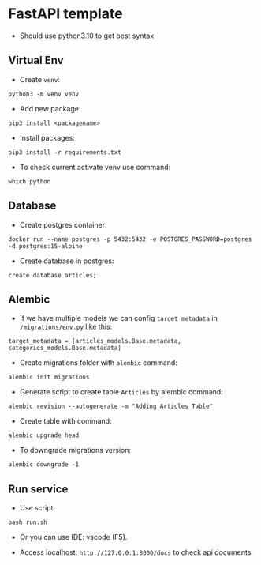 # FastAPI template

- Should use python3.10 to get best syntax

## Virtual Env



- Create `venv`:
```
python3 -m venv venv
```

- Add new package:

```
pip3 install <packagename>
```

- Install packages:

```
pip3 install -r requirements.txt
```

- To check current activate venv use command:

```
which python
```

## Database

- Create postgres container:

```
docker run --name postgres -p 5432:5432 -e POSTGRES_PASSWORD=postgres -d postgres:15-alpine
```

- Create database in postgres:

```
create database articles;
```

## Alembic

- If we have multiple models we can config `target_metadata` in `/migrations/env.py` like this:

```
target_metadata = [articles_models.Base.metadata, categories_models.Base.metadata]
```



- Create migrations folder with `alembic` command:

```
alembic init migrations
```

- Generate script to create table `Articles` by alembic command:

```
alembic revision --autogenerate -m "Adding Articles Table"
```
- Create table with command: 

```
alembic upgrade head
```

- To downgrade migrations version:

```
alembic downgrade -1
```


## Run service
- Use script:

```
bash run.sh
```

- Or you can use IDE: vscode (F5).

- Access localhost: `http://127.0.0.1:8000/docs` to check api documents.